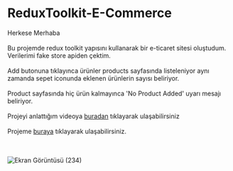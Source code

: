 # ReduxToolkit-E-Commerce
Herkese Merhaba <br> <br>
Bu projemde redux toolkit yapısını kullanarak bir e-ticaret sitesi oluştudum. Verilerimi fake store apiden çektim. <br> <br>
Add butonuna tıklayınca ürünler products sayfasında listeleniyor aynı zamanda sepet iconunda eklenen ürünlerin sayısı beliriyor. <br> <br>
Product sayfasında hiç ürün kalmayınca 'No Product Added' uyarı mesajı beliriyor. <br> <br>
Projeyi anlattığım videoya [buradan](https://youtu.be/I57GX4Ju3og) tıklayarak ulaşabilirsiniz <br> <br>
Projeme [buraya](https://tugba-gundogdu-redux.netlify.app) tıklayarak ulaşabilirsiniz. <br> <br> <br>

![Ekran Görüntüsü (234)](https://user-images.githubusercontent.com/78304413/230728754-0477d8e8-dfa6-4b75-9550-0355c05b5753.png)

